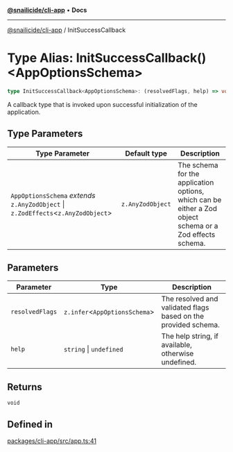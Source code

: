 [**@snailicide/cli-app**](../README.md) • **Docs**

---

[@snailicide/cli-app](../README.md) / InitSuccessCallback

# Type Alias: InitSuccessCallback()\<AppOptionsSchema\>

```ts
type InitSuccessCallback<AppOptionsSchema>: (resolvedFlags, help) => void;
```

A callback type that is invoked upon successful initialization of the application.

## Type Parameters

| Type Parameter | Default type | Description |
| --- | --- | --- |
| `AppOptionsSchema` _extends_ `z.AnyZodObject` \| `z.ZodEffects`\<`z.AnyZodObject`\> | `z.AnyZodObject` | The schema for the application options, which can be either a Zod object schema or a Zod effects schema. |

## Parameters

| Parameter | Type | Description |
| --- | --- | --- |
| `resolvedFlags` | `z.infer`\<`AppOptionsSchema`\> | The resolved and validated flags based on the provided schema. |
| `help` | `string` \| `undefined` | The help string, if available, otherwise undefined. |

## Returns

`void`

## Defined in

[packages/cli-app/src/app.ts:41](https://github.com/gbtunney/snailicide-monorepo/blob/master/packages/cli-app/src/app.ts#L41)
